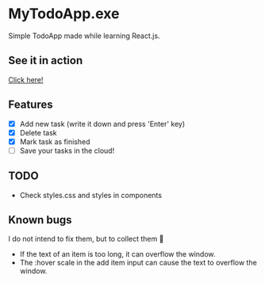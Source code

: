# MyTodoApp.exe
Simple TodoApp made while learning React.js.

## See it in action
[Click here!](https://github.com/franxz/my-todo-list-exe)

## Features
- [X] Add new task (write it down and press 'Enter' key)
- [X] Delete task
- [X] Mark task as finished
- [ ] Save your tasks in the cloud!

## TODO
- Check styles.css and styles in components

## Known bugs
I do not intend to fix them, but to collect them 🧐 
- If the text of an item is too long, it can overflow the window.
- The :hover scale in the add item input can cause the text to overflow the window.